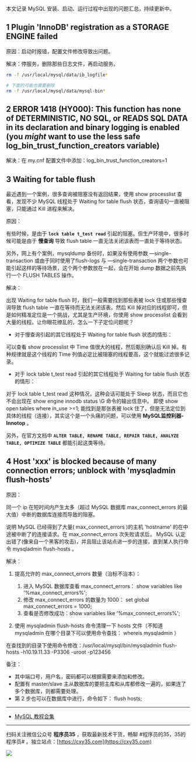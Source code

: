 本文记录 MySQL 安装、启动、运行过程中出现的问题汇总，持续更新中。
<!-- more -->

## 1 Plugin 'InnoDB' registration as a STORAGE ENGINE failed

原因：启动时报错，配置文件修改导致出问题。

解决：停服务，删除那些日志文件，再启动服务。

```bash
rm -f /usr/local/mysql/data/ib_logfile*

# 下面的可能也需要删除
rm -f /usr/local/mysql/data/mysql-bin*
```

## 2 ERROR 1418 (HY000): This function has none of DETERMINISTIC, NO SQL, or READS SQL DATA in its declaration and binary logging is enabled (you *might* want to use the less safe log_bin_trust_function_creators variable)

解决：在 my.cnf 配置文件中添加：log_bin_trust_function_creators=1

## 3 Waiting for table flush

最近遇到一个案例，很多查询被阻塞没有返回结果，使用 show processlist 查看，发现不少 MySQL 线程处于 Waiting for table flush 状态，查询语句一直被阻塞，只能通过 Kill 进程来解决。

原因：

有些时候，是由于 **`lock table t_test read`** 引起的阻塞。但生产环境中，很多时候可能是由于 **慢查询** 导致 flush table 一直无法关闭该表而一直处于等待状态。

另外，网上有个案例，mysqldump 备份时，如果没有使用参数 —single-transaction 或由于同时使用了flush-logs 与 —single-transaction 两个参数也可能引起这样的等待场景，这个两个参数放在一起，会在开始 dump 数据之前先执行一个 FLUSH TABLES 操作。

解决：

出现 Waiting for table flush 时，我们一般需要找到那些表被 lock 住或那些慢查询导致 flush table 一直在等待而无法关闭该表。然后 Kill 掉对应的线程即可，但是如何精准定位是一个挑战，尤其是生产环境，你使用 show processlist 会看到大量的线程。让你眼花缭乱的，怎么一下子定位问题呢？

- 对于慢查询引起的其它线程处于 Waiting for table flush 状态的情形：

可以查看 show processlist 中 Time 值很大的线程，然后甄别确认后 Kill 掉。有种规律就是这个线程的 Time 列值必定比被阻塞的线程要高，这个就能过滤很多记录。

- 对于 lock table t_test read 引起的其它线程处于 Waiting for table flush 状态的情形：

对于 lock table t_test read 这种情况，这种会话可能处于 Sleep 状态，而且它也不会出现在 show engine innodb status \G 命令的输出信息中。 即使 show open tables where in_use >=1; 能找到是那张表被 lock 住了，但是无法定位到具体的线程（连接），其实这个是一个头痛的问题，可以使用 **MySQL监控利器-Innotop** 。

另外，在官方文档中 **`ALTER TABLE, RENAME TABLE, REPAIR TABLE, ANALYZE TABLE, OPTIMIZE TABLE`** 都能引起这类等待。

## 4 Host 'xxx' is blocked because of many connection errors; unblock with 'mysqladmin flush-hosts'

原因：

同一个 ip 在短时间内产生太多（超过 MySQL 数据库 max_connect_errors 的最大值）中断的数据库连接而导致的阻塞。

说明 MySQL 已经得到了大量( max_connect_errors )的主机 'hostname' 的在中途被中断了的连接请求。在 max_connect_errors 次失败请求后， MySQL 认定出错了(像来自一个黑客的攻击)，并且阻止该站点进一步的连接，直到某人执行命令 mysqladmin flush-hosts 。

解决：

1. 提高允许的 max_connect_errors 数量（治标不治本）：

    1. 进入 MySQL 数据库查看 max_connect_errors： show variables like '%max_connect_errors%';
    2. 修改 max_connect_errors 的数量为 1000： set global max_connect_errors = 1000;
    3. 查看是否修改成功：show variables like '%max_connect_errors%';

2. 使用 mysqladmin flush-hosts 命令清理一下 hosts 文件（不知道 mysqladmin 在哪个目录下可以使用命令查找： whereis mysqladmin ）

在查找到的目录下使用命令修改：/usr/local/mysql/bin/mysqladmin flush-hosts -h10.19.11.33 -P3306 -uroot -p123456

备注：

- 其中端口号，用户名，密码都可以根据需要来添加和修改。
- 配置有 master/slave 主从数据库的要把主库和从库都修改一遍的，如果连了多个数据库，则都需要处理。
- 第 2 步也可以在数据库中进行，命令如下： flush hosts;

---

- [MySQL 教程合集](https://mp.weixin.qq.com/s/jflrWU62pBtevS62lEIHkQ)


---

扫码关注微信公众号 **程序员35** ，获取最新技术干货，畅聊 #程序员的35，35的程序员# 。独立站点：[https://cxy35.com](https://cxy35.com)

![](https://oscimg.oschina.net/oscnet/up-285838b9c516db5bb1ba760f292f2346078.JPEG)